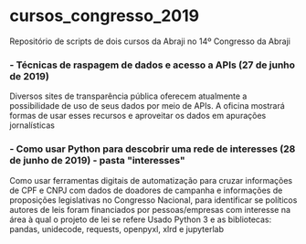 # cursos_congresso_2019
Repositório de scripts de dois cursos da Abraji no 14º Congresso da Abraji 

### - Técnicas de raspagem de dados e acesso a APIs (27 de junho de 2019)
Diversos sites de transparência pública oferecem atualmente a possibilidade de uso de seus dados por meio de APIs. A oficina mostrará formas de usar esses recursos e aproveitar os dados em apurações jornalísticas

### - Como usar Python para descobrir uma rede de interesses (28 de junho de 2019) - pasta "interesses"
Como usar ferramentas digitais de automatização para cruzar informações de CPF e CNPJ com dados de doadores de campanha e informações de proposições legislativas no Congresso Nacional, para identificar se políticos autores de leis foram financiados por pessoas/empresas com interesse na área à qual o projeto de lei se refere
Usado Python 3 e as bibliotecas: pandas, unidecode, requests, openpyxl, xlrd e jupyterlab
